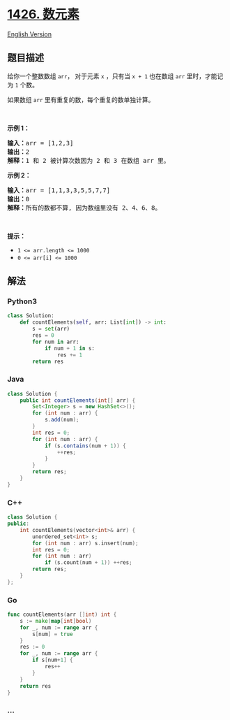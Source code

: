 # [1426. 数元素](https://leetcode.cn/problems/counting-elements)

[English Version](/solution/1400-1499/1426.Counting%20Elements/README_EN.md)

## 题目描述

<!-- 这里写题目描述 -->

<p>给你一个整数数组&nbsp;<code>arr</code>， 对于元素 <code>x</code> ，只有当 <code>x + 1</code> 也在数组&nbsp;<code>arr</code> 里时，才能记为 <code>1</code> 个数。</p>

<p>如果数组&nbsp;<code>arr</code> 里有重复的数，每个重复的数单独计算。</p>

<p>&nbsp;</p>

<p><strong>示例 1：</strong></p>

<pre>
<strong>输入：</strong>arr = [1,2,3]
<strong>输出：</strong>2
<strong>解释：</strong>1 和 2 被计算次数因为 2 和 3 在数组 arr 里。</pre>

<p><strong>示例 2：</strong></p>

<pre>
<strong>输入：</strong>arr = [1,1,3,3,5,5,7,7]
<strong>输出：</strong>0
<strong>解释：</strong>所有的数都不算, 因为数组里没有 2、4、6、8。
</pre>

<p>&nbsp;</p>

<p><strong>提示：</strong></p>

<ul>
	<li><code>1 &lt;= arr.length &lt;= 1000</code></li>
	<li><code>0 &lt;= arr[i] &lt;= 1000</code></li>
</ul>

## 解法

<!-- 这里可写通用的实现逻辑 -->

<!-- tabs:start -->

### **Python3**

<!-- 这里可写当前语言的特殊实现逻辑 -->

```python
class Solution:
    def countElements(self, arr: List[int]) -> int:
        s = set(arr)
        res = 0
        for num in arr:
            if num + 1 in s:
                res += 1
        return res
```

### **Java**

<!-- 这里可写当前语言的特殊实现逻辑 -->

```java
class Solution {
    public int countElements(int[] arr) {
        Set<Integer> s = new HashSet<>();
        for (int num : arr) {
            s.add(num);
        }
        int res = 0;
        for (int num : arr) {
            if (s.contains(num + 1)) {
                ++res;
            }
        }
        return res;
    }
}
```

### **C++**

```cpp
class Solution {
public:
    int countElements(vector<int>& arr) {
        unordered_set<int> s;
        for (int num : arr) s.insert(num);
        int res = 0;
        for (int num : arr)
            if (s.count(num + 1)) ++res;
        return res;
    }
};
```

### **Go**

```go
func countElements(arr []int) int {
	s := make(map[int]bool)
	for _, num := range arr {
		s[num] = true
	}
	res := 0
	for _, num := range arr {
		if s[num+1] {
			res++
		}
	}
	return res
}
```

### **...**

```

```

<!-- tabs:end -->
